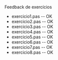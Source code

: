 Feedback de exercícios
- exercicio1.pas -- OK
- exercicio2.pas -- OK
- exercicio3.pas -- OK
- exercicio4.pas -- OK
- exercicio5.pas -- OK
- exercicio6.pas -- OK
- exercicio7.pas -- OK
- exercicio8.pas -- OK
